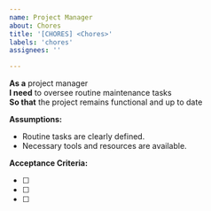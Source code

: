 ```yaml
---
name: Project Manager
about: Chores
title: '[CHORES] <Chores>'
labels: 'chores'
assignees: ''

---
```


**As a** project manager  
**I need** to oversee routine maintenance tasks  
**So that** the project remains functional and up to date  

**Assumptions:** 
* Routine tasks are clearly defined.
* Necessary tools and resources are available.

**Acceptance Criteria:**

- [ ] 
- [ ] 
- [ ] 
